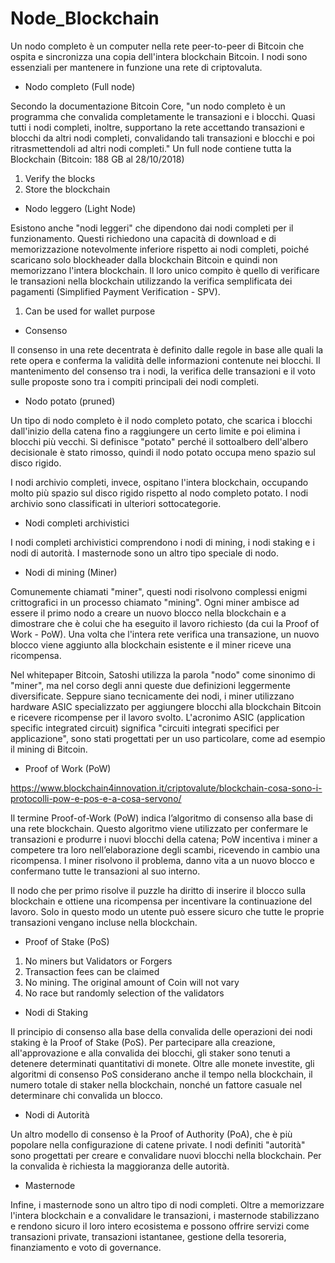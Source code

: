 # Node_Blockchain

Un nodo completo è un computer nella rete peer-to-peer di Bitcoin che ospita e sincronizza una copia dell'intera blockchain Bitcoin. I nodi sono essenziali per mantenere in funzione una rete di criptovaluta.

 - Nodo completo (Full node)

Secondo la documentazione Bitcoin Core, "un nodo completo è un programma che convalida completamente le transazioni e i blocchi. Quasi tutti i nodi completi, inoltre, supportano la rete accettando transazioni e blocchi da altri nodi completi, convalidando tali transazioni e blocchi e poi ritrasmettendoli ad altri nodi completi." 
Un full node contiene tutta la Blockchain (Bitcoin: 188 GB al 28/10/2018)

1) Verify the blocks
2) Store the blockchain

 - Nodo leggero (Light Node)

Esistono anche "nodi leggeri" che dipendono dai nodi completi per il funzionamento. Questi richiedono una capacità di download e di memorizzazione notevolmente inferiore rispetto ai nodi completi, poiché scaricano solo blockheader dalla blockchain Bitcoin e quindi non memorizzano l'intera blockchain. Il loro unico compito è quello di verificare le transazioni nella blockchain utilizzando la verifica semplificata dei pagamenti (Simplified Payment Verification - SPV).

1) Can be used for wallet purpose

- Consenso 

Il consenso in una rete decentrata è definito dalle regole in base alle quali la rete opera e conferma la validità delle informazioni contenute nei blocchi. Il mantenimento del consenso tra i nodi, la verifica delle transazioni e il voto sulle proposte sono tra i compiti principali dei nodi completi. 

- Nodo potato (pruned)

Un tipo di nodo completo è il nodo completo potato, che scarica i blocchi dall'inizio della catena fino a raggiungere un certo limite e poi elimina i blocchi più vecchi. Si definisce "potato" perché il sottoalbero dell'albero decisionale è stato rimosso, quindi il nodo potato occupa meno spazio sul disco rigido.

I nodi archivio completi, invece, ospitano l'intera blockchain, occupando molto più spazio sul disco rigido rispetto al nodo completo potato. I nodi archivio sono classificati in ulteriori sottocategorie.

- Nodi completi archivistici

I nodi completi archivistici comprendono i nodi di mining, i nodi staking e i nodi di autorità. I masternode sono un altro tipo speciale di nodo. 

- Nodi di mining (Miner)

Comunemente chiamati "miner", questi nodi risolvono complessi enigmi crittografici in un processo chiamato "mining". Ogni miner ambisce ad essere il primo nodo a creare un nuovo blocco nella blockchain e a dimostrare che è colui che ha eseguito il lavoro richiesto (da cui la Proof of Work - PoW). Una volta che l'intera rete verifica una transazione, un nuovo blocco viene aggiunto alla blockchain esistente e il miner riceve una ricompensa.

Nel whitepaper Bitcoin, Satoshi utilizza la parola "nodo" come sinonimo di "miner", ma nel corso degli anni queste due definizioni leggermente diversificate. Seppure siano tecnicamente dei nodi, i miner utilizzano hardware ASIC specializzato per aggiungere blocchi alla blockchain Bitcoin e ricevere ricompense per il lavoro svolto. L'acronimo ASIC (application specific integrated circuit) significa "circuiti integrati specifici per applicazione", sono stati progettati per un uso particolare, come ad esempio il mining di Bitcoin. 

- Proof of Work (PoW)

https://www.blockchain4innovation.it/criptovalute/blockchain-cosa-sono-i-protocolli-pow-e-pos-e-a-cosa-servono/

Il termine Proof-of-Work (PoW) indica l’algoritmo di consenso alla base di una rete blockchain. Questo algoritmo viene utilizzato per confermare le transazioni e produrre i nuovi blocchi della catena; PoW incentiva i miner a competere tra loro nell’elaborazione degli scambi, ricevendo in cambio una ricompensa. I miner risolvono il problema, danno vita a un nuovo blocco e confermano tutte le transazioni al suo interno.

Il nodo che per primo risolve il puzzle ha diritto di inserire il blocco sulla blockchain e ottiene una ricompensa per incentivare la continuazione del lavoro. Solo in questo modo un utente può essere sicuro che tutte le proprie transazioni vengano incluse nella blockchain.

- Proof of Stake (PoS)

1) No miners but Validators or Forgers
2) Transaction fees can be claimed
3) No mining. The original amount of Coin will not vary
4) No race but randomly selection of the validators

- Nodi di Staking

Il principio di consenso alla base della convalida delle operazioni dei nodi staking è la Proof of Stake (PoS). Per partecipare alla creazione, all'approvazione e alla convalida dei blocchi, gli staker sono tenuti a detenere determinati quantitativi di monete. Oltre alle monete investite, gli algoritmi di consenso PoS considerano anche il tempo nella blockchain, il numero totale di staker nella blockchain, nonché un fattore casuale nel determinare chi convalida un blocco.

- Nodi di Autorità

Un altro modello di consenso è la Proof of Authority (PoA), che è più popolare nella configurazione di catene private. I nodi definiti "autorità" sono progettati per creare e convalidare nuovi blocchi nella blockchain. Per la convalida è richiesta la maggioranza delle autorità.

- Masternode

Infine, i masternode sono un altro tipo di nodi completi. Oltre a memorizzare l'intera blockchain e a convalidare le transazioni, i masternode stabilizzano e rendono sicuro il loro intero ecosistema e possono offrire servizi come transazioni private, transazioni istantanee, gestione della tesoreria, finanziamento e voto di governance. 




